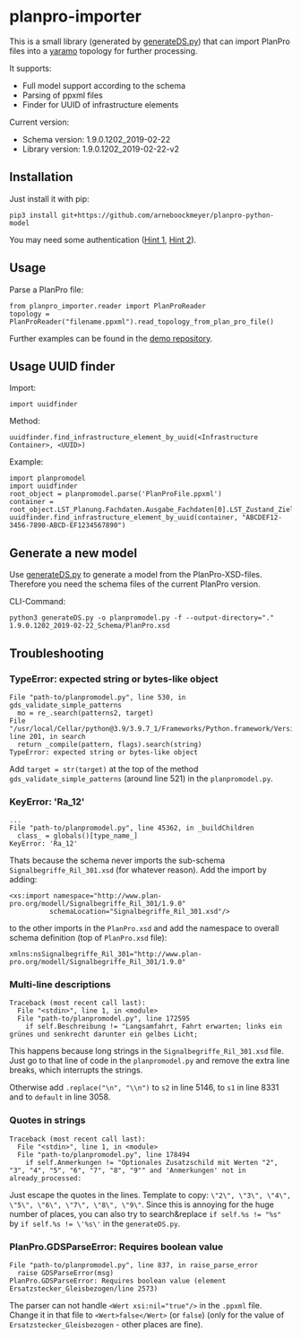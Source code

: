 # planpro-importer

This is a small library (generated by [generateDS.py](http://www.davekuhlman.org/generateDS.html)) that can import PlanPro files into a [yaramo](https://github.com/simulate-digital-rail/yaramo) topology for further processing.

It supports:
- Full model support according to the schema
- Parsing of ppxml files
- Finder for UUID of infrastructure elements

Current version:
- Schema version: 1.9.0.1202_2019-02-22
- Library version: 1.9.0.1202_2019-02-22-v2

## Installation

Just install it with pip:
```
pip3 install git+https://github.com/arneboockmeyer/planpro-python-model
```

You may need some authentication ([Hint 1](https://cloud.google.com/artifact-registry/docs/python/authentication), [Hint 2](https://pip.pypa.io/en/latest/topics/authentication/)).

## Usage

Parse a PlanPro file:
```
from planpro_importer.reader import PlanProReader
topology = PlanProReader("filename.ppxml").read_topology_from_plan_pro_file()
```

Further examples can be found in the [demo repository](https://github.com/simulate-digital-rail/demo).

## Usage UUID finder

Import:
```
import uuidfinder
```

Method:
```
uuidfinder.find_infrastructure_element_by_uuid(<Infrastructure Container>, <UUID>)
```

Example:
```
import planpromodel
import uuidfinder
root_object = planpromodel.parse('PlanProFile.ppxml')
container = root_object.LST_Planung.Fachdaten.Ausgabe_Fachdaten[0].LST_Zustand_Ziel.Container
uuidfinder.find_infrastructure_element_by_uuid(container, "ABCDEF12-3456-7890-ABCD-EF1234567890")
```

## Generate a new model

Use [generateDS.py](http://www.davekuhlman.org/generateDS.html) to generate a model from the PlanPro-XSD-files.
Therefore you need the schema files of the current PlanPro version.

CLI-Command:
```
python3 generateDS.py -o planpromodel.py -f --output-directory="." 1.9.0.1202_2019-02-22_Schema/PlanPro.xsd
```

## Troubleshooting

### TypeError: expected string or bytes-like object
```
File "path-to/planpromodel.py", line 530, in gds_validate_simple_patterns
  mo = re_.search(patterns2, target)
File "/usr/local/Cellar/python@3.9/3.9.7_1/Frameworks/Python.framework/Versions/3.9/lib/python3.9/re.py", line 201, in search
  return _compile(pattern, flags).search(string)
TypeError: expected string or bytes-like object
```

Add `target = str(target)` at the top of the method `gds_validate_simple_patterns` (around line 521) in the `planpromodel.py`.

### KeyError: 'Ra_12'
```
...
File "path-to/planpromodel.py", line 45362, in _buildChildren
  class_ = globals()[type_name_]
KeyError: 'Ra_12'
```

Thats because the schema never imports the sub-schema `Signalbegriffe_Ril_301.xsd` (for whatever reason).
Add the import by adding:
```
<xs:import namespace="http://www.plan-pro.org/modell/Signalbegriffe_Ril_301/1.9.0"
          schemaLocation="Signalbegriffe_Ril_301.xsd"/>
```
to the other imports in the `PlanPro.xsd` and add the namespace to overall schema definition (top of `PlanPro.xsd` file):
```
xmlns:nsSignalbegriffe_Ril_301="http://www.plan-pro.org/modell/Signalbegriffe_Ril_301/1.9.0"
```

### Multi-line descriptions
```
Traceback (most recent call last):
  File "<stdin>", line 1, in <module>
  File "path-to/planpromodel.py", line 172595
    if self.Beschreibung != "Langsamfahrt, Fahrt erwarten; links ein grünes und senkrecht darunter ein gelbes Licht;
```

This happens because long strings in the `Signalbegriffe_Ril_301.xsd` file. Just go to that line of code in the `planpromodel.py` and remove the extra line breaks, which interrupts the strings.

Otherwise add `.replace("\n", "\\n")` to `s2` in line 5146, to `s1` in line 8331 and to `default` in line 3058.


### Quotes in strings
```
Traceback (most recent call last):
  File "<stdin>", line 1, in <module>
  File "path-to/planpromodel.py", line 178494
    if self.Anmerkungen != "Optionales Zusatzschild mit Werten "2", "3", "4", "5", "6", "7", "8", "9"" and 'Anmerkungen' not in already_processed:
```

Just escape the quotes in the lines. Template to copy: `\"2\", \"3\", \"4\", \"5\", \"6\", \"7\", \"8\", \"9\"`. Since this is annoying for the huge number of places, you can also try to search&replace `if self.%s != "%s"` by `if self.%s != \'%s\'` in the `generateDS.py`.

### PlanPro.GDSParseError: Requires boolean value
```
File "path-to/planpromodel.py", line 837, in raise_parse_error
  raise GDSParseError(msg)
PlanPro.GDSParseError: Requires boolean value (element Ersatzstecker_Gleisbezogen/line 2573)
```

The parser can not handle `<Wert xsi:nil="true"/>` in the `.ppxml` file. Change it in that file to `<Wert>false</Wert>` (or `false`) (only for the value of `Ersatzstecker_Gleisbezogen` - other places are fine).
